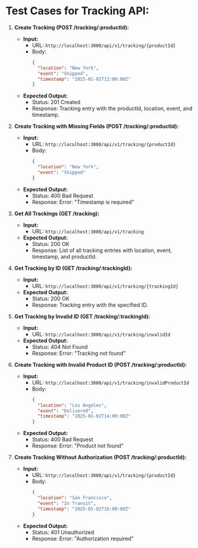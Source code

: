 # Test Cases for Tracking API:

1. **Create Tracking (POST /tracking/:productId):**
   - **Input:** 
     - URL: `http://localhost:3000/api/v1/tracking/{productId}`
     - Body:
       ```json
       {
         "location": "New York",
         "event": "Shipped",
         "timestamp": "2025-01-02T12:00:00Z"
       }
       ```
   - **Expected Output:** 
     - Status: 201 Created
     - Response: Tracking entry with the productId, location, event, and timestamp.
   
2. **Create Tracking with Missing Fields (POST /tracking/:productId):**
   - **Input:** 
     - URL: `http://localhost:3000/api/v1/tracking/{productId}`
     - Body:
       ```json
       {
         "location": "New York",
         "event": "Shipped"
       }
       ```
   - **Expected Output:** 
     - Status: 400 Bad Request
     - Response: Error: "Timestamp is required"

3. **Get All Trackings (GET /tracking):**
   - **Input:** 
     - URL: `http://localhost:3000/api/v1/tracking`
   - **Expected Output:** 
     - Status: 200 OK
     - Response: List of all tracking entries with location, event, timestamp, and productId.

4. **Get Tracking by ID (GET /tracking/:trackingId):**
   - **Input:** 
     - URL: `http://localhost:3000/api/v1/tracking/{trackingId}`
   - **Expected Output:** 
     - Status: 200 OK
     - Response: Tracking entry with the specified ID.

5. **Get Tracking by Invalid ID (GET /tracking/:trackingId):**
   - **Input:** 
     - URL: `http://localhost:3000/api/v1/tracking/invalidId`
   - **Expected Output:** 
     - Status: 404 Not Found
     - Response: Error: "Tracking not found"

6. **Create Tracking with Invalid Product ID (POST /tracking/:productId):**
   - **Input:** 
     - URL: `http://localhost:3000/api/v1/tracking/invalidProductId`
     - Body:
       ```json
       {
         "location": "Los Angeles",
         "event": "Delivered",
         "timestamp": "2025-01-02T14:00:00Z"
       }
       ```
   - **Expected Output:** 
     - Status: 400 Bad Request
     - Response: Error: "Product not found"

7. **Create Tracking Without Authorization (POST /tracking/:productId):**
   - **Input:** 
     - URL: `http://localhost:3000/api/v1/tracking/{productId}`
     - Body:
       ```json
       {
         "location": "San Francisco",
         "event": "In Transit",
         "timestamp": "2025-01-02T16:00:00Z"
       }
       ```
   - **Expected Output:** 
     - Status: 401 Unauthorized
     - Response: Error: "Authorization required"
